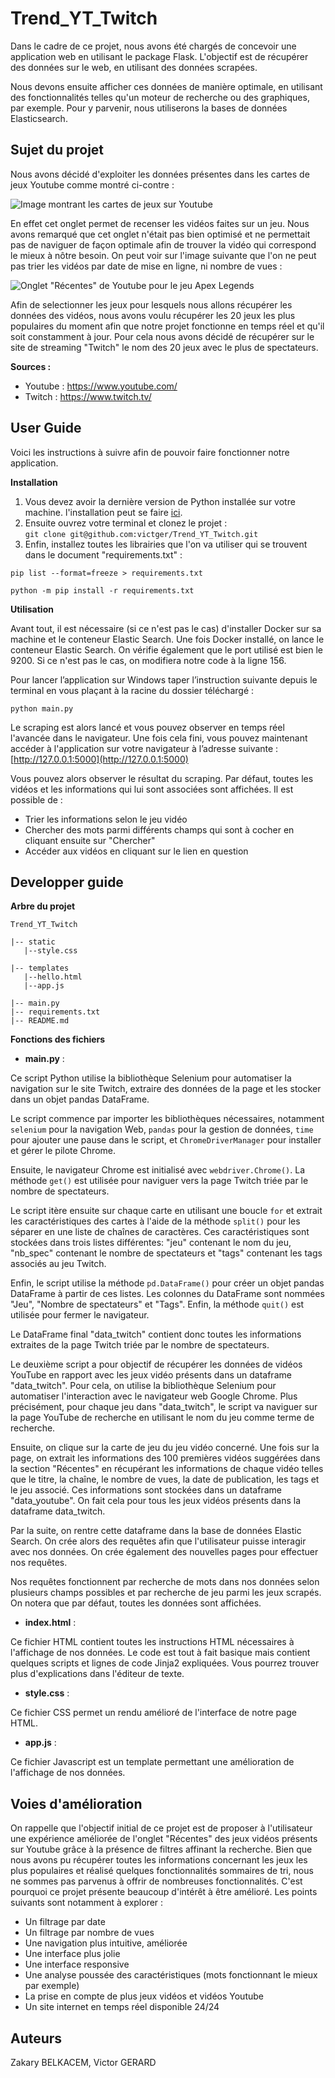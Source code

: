 # Trend_YT_Twitch
Dans le cadre de ce projet, nous avons été chargés de concevoir une application web en utilisant le package Flask. L'objectif est de récupérer des données sur le web, en utilisant des données scrapées.

Nous devons ensuite afficher ces données de manière optimale, en utilisant des fonctionnalités telles qu'un moteur de recherche ou des graphiques, par exemple. Pour y parvenir, nous utiliserons la bases de données Elasticsearch.

## Sujet du projet
Nous avons décidé d'exploiter les données présentes dans les cartes de jeux Youtube comme montré ci-contre :

![Image montrant les cartes de jeux sur Youtube](https://zupimages.net/up/23/08/rph0.png "Carte de jeu pour le jeu vidéo Apex Legends sur Youtube")

En effet cet onglet permet de recenser les vidéos faites sur un jeu. Nous avons remarqué que cet onglet n'était pas bien optimisé et ne permettait pas de naviguer de façon optimale afin de trouver la vidéo qui correspond le mieux à nôtre besoin. On peut voir sur l'image suivante que l'on ne peut pas trier les vidéos par date de mise en ligne, ni nombre de vues :

![Onglet "Récentes" de Youtube pour le jeu Apex Legends](https://zupimages.net/up/23/08/14nl.png "Onglet Récentes de Youtube pour le jeu Apex Legends")

Afin de selectionner les jeux pour lesquels nous allons récupérer les données des vidéos, nous avons voulu récupérer les 20 jeux les plus populaires du moment afin que notre projet fonctionne en temps réel et qu'il soit constamment à jour. Pour cela nous avons décidé de récupérer sur le site de streaming "Twitch" le nom des 20 jeux avec le plus de spectateurs. 

**Sources :** 

 - Youtube : https://www.youtube.com/
 - Twitch : https://www.twitch.tv/

## User Guide

Voici les instructions à suivre afin de pouvoir faire fonctionner notre application.

**Installation**

 1. Vous devez avoir la dernière version de Python installée sur votre machine. l'installation peut se faire [ici](https://www.python.org/downloads/).
 2. Ensuite ouvrez votre terminal et clonez le projet :                             
 `git clone git@github.com:victger/Trend_YT_Twitch.git`
 3. Enfin, installez toutes les librairies que l'on va utiliser qui se trouvent dans le document "requirements.txt" : 
 ```
pip list --format=freeze > requirements.txt
```
```
python -m pip install -r requirements.txt 
```

**Utilisation**

Avant tout, il est nécessaire (si ce n'est pas le cas) d'installer Docker sur sa machine et le conteneur Elastic Search. Une fois Docker installé, on lance le conteneur Elastic Search. On vérifie également que le port utilisé est bien le 9200. Si ce n'est pas le cas, on modifiera notre code à la ligne 156. 

Pour lancer l’application sur Windows taper l’instruction suivante depuis le terminal en vous plaçant à la racine du dossier téléchargé :

```
python main.py 
```

Le scraping est alors lancé et vous pouvez observer en temps réel l'avancée dans le navigateur.
Une fois cela fini, vous pouvez maintenant accéder à l'application sur  votre navigateur à l’adresse suivante : [http://127.0.0.1:5000](http://127.0.0.1:5000)

Vous pouvez alors observer le résultat du scraping. Par défaut, toutes les vidéos et les informations qui lui sont associées sont affichées. Il est possible de :
- Trier les informations selon le jeu vidéo
- Chercher des mots parmi différents champs qui sont à cocher en cliquant ensuite sur "Chercher"
- Accéder aux vidéos en cliquant sur le lien en question

## Developper guide

 **Arbre du projet**
 ```  
Trend_YT_Twitch 

|-- static
    |--style.css
    
|-- templates  
    |--hello.html
    |--app.js
    
|-- main.py
|-- requirements.txt 
|-- README.md 
```
**Fonctions des fichiers**

  - **main.py** : 

Ce script Python utilise la bibliothèque Selenium pour automatiser la navigation sur le site Twitch, extraire des données de la page et les stocker dans un objet pandas DataFrame. 

Le script commence par importer les bibliothèques nécessaires, notamment `selenium` pour la navigation Web, `pandas` pour la gestion de données, `time` pour ajouter une pause dans le script, et `ChromeDriverManager` pour installer et gérer le pilote Chrome.
 
Ensuite, le navigateur Chrome est initialisé avec `webdriver.Chrome()`. La méthode `get()` est utilisée pour naviguer vers la page Twitch triée par le nombre de spectateurs.

Le script itère ensuite sur chaque carte en utilisant une boucle `for` et extrait les caractéristiques des cartes à l'aide de la méthode `split()` pour les séparer en une liste de chaînes de caractères. Ces caractéristiques sont stockées dans trois listes différentes: "jeu" contenant le nom du jeu, "nb_spec" contenant le nombre de spectateurs et "tags" contenant les tags associés au jeu Twitch.

Enfin, le script utilise la méthode `pd.DataFrame()` pour créer un objet pandas DataFrame à partir de ces listes. Les colonnes du DataFrame sont nommées "Jeu", "Nombre de spectateurs" et "Tags". Enfin, la méthode `quit()` est utilisée pour fermer le navigateur.

Le DataFrame final "data_twitch" contient donc toutes les informations extraites de la page Twitch triée par le nombre de spectateurs.

Le deuxième script a pour objectif de récupérer les données de vidéos YouTube en rapport avec les jeux vidéo présents dans un dataframe "data_twitch". Pour cela, on utilise la bibliothèque Selenium pour automatiser l'interaction avec le navigateur web Google Chrome.
Plus précisément, pour chaque jeu dans "data_twitch", le script va naviguer sur la page YouTube de recherche en utilisant le nom du jeu comme terme de recherche. 

Ensuite, on clique sur la carte de jeu du jeu vidéo concerné.
Une fois sur la page, on extrait les informations des 100 premières vidéos suggérées dans la section "Récentes" en récupérant les informations de chaque vidéo telles que le titre, la chaîne, le nombre de vues, la date de publication, les tags et le jeu associé. Ces informations sont stockées dans un dataframe "data_youtube". On fait cela pour tous les jeux vidéos présents dans la dataframe data_twitch.

Par la suite, on rentre cette dataframe dans la base de données Elastic Search. On crée alors des requêtes afin que l'utilisateur puisse interagir avec nos données. On crée également des nouvelles pages pour effectuer nos requêtes.

Nos requêtes fonctionnent par recherche de mots dans nos données selon plusieurs champs possibles et par recherche de jeu parmi les jeux scrapés. On notera que par défaut, toutes les données sont affichées.

 - **index.html** :

Ce fichier HTML contient toutes les instructions HTML nécessaires à l'affichage de nos données. Le code est tout à fait basique mais contient quelques scripts et lignes de code Jinja2 expliquées. Vous pourrez trouver plus d'explications dans l'éditeur de texte.

 - **style.css** :

Ce fichier CSS permet un rendu amélioré de l'interface de notre page HTML.

 - **app.js** : 

Ce fichier Javascript est un template permettant une amélioration de l'affichage de nos données.

## Voies d'amélioration

On rappelle que l'objectif initial de ce projet est de proposer à l'utilisateur une expérience améliorée de l'onglet "Récentes" des jeux vidéos présents sur Youtube grâce à la présence de filtres affinant la recherche. Bien que nous avons pu récupérer toutes les informations concernant les jeux les plus populaires et réalisé quelques fonctionnalités sommaires de tri, nous ne sommes pas parvenus à offrir de nombreuses fonctionnalités. C'est pourquoi ce projet présente beaucoup d'intérêt à être amélioré. Les points suivants sont notamment à explorer :

- Un filtrage par date
- Un filtrage par nombre de vues
- Une navigation plus intuitive, améliorée
- Une interface plus jolie
- Une interface responsive
- Une analyse poussée des caractéristiques (mots fonctionnant le mieux par exemple)
- La prise en compte de plus jeux vidéos et vidéos Youtube
- Un site internet en temps réel disponible 24/24

## Auteurs

Zakary BELKACEM, Victor GERARD
